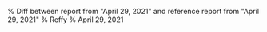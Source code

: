 % Diff between report from "April 29, 2021" and reference report from "April 29, 2021"
% Reffy
% April 29, 2021

